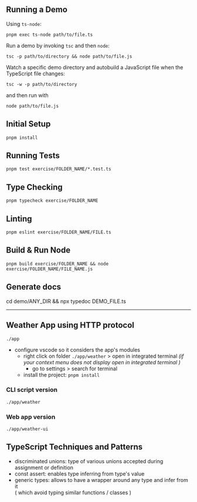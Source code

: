 ## Running a Demo

Using `ts-node`:

`pnpm exec ts-node path/to/file.ts`

Run a demo by invoking `tsc` and then `node`:

`tsc -p path/to/directory && node path/to/file.js`

Watch a specific demo directory and autobuild a JavaScript file when the TypeScript file changes:

`tsc -w -p path/to/directory`

and then run with

`node path/to/file.js`

## Initial Setup

`pnpm install`

## Running Tests

`pnpm test exercise/FOLDER_NAME/*.test.ts`

## Type Checking

`pnpm typecheck exercise/FOLDER_NAME`

## Linting

`pnpm eslint exercise/FOLDER_NAME/FILE.ts`

## Build & Run Node

`pnpm build exercise/FOLDER_NAME && node exercise/FOLDER_NAME/FILE_NAME.js`

## Generate docs

cd demo/ANY_DIR && npx typedoc DEMO_FILE.ts


<hr>

## Weather App using HTTP protocol
`./app`
- configure vscode so it considers the app's modules
	- right click on folder `./app/weather` > open in integrated terminal
	_(if your context menu does not display  open in integrated terminal )_
		- go to settings > search for terminal
	- install the project: `pnpm install`

### CLI script version
`./app/weather`

### Web app version
`./app/weather-ui`

## TypeScript Techniques and Patterns
- discriminated unions: type of various unions accepted during assignment or definition
- const assert: enables type inferring from type's value
- generic types: allows to have a wrapper around any type and infer from it   
( which avoid typing similar functions / classes )